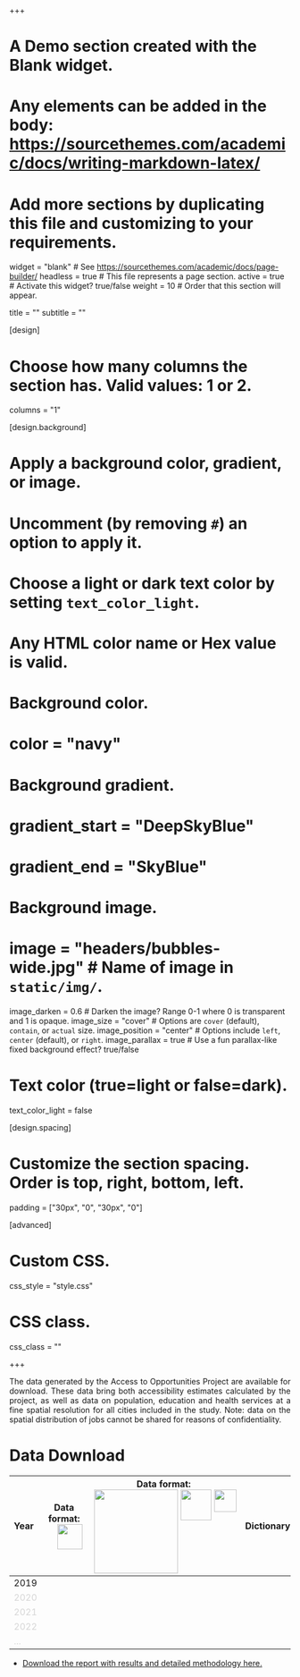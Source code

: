 +++
# A Demo section created with the Blank widget.
# Any elements can be added in the body: https://sourcethemes.com/academic/docs/writing-markdown-latex/
# Add more sections by duplicating this file and customizing to your requirements.

widget = "blank"  # See https://sourcethemes.com/academic/docs/page-builder/
headless = true  # This file represents a page section.
active = true  # Activate this widget? true/false
weight = 10  # Order that this section will appear.

title = ""
subtitle = ""

[design]
  # Choose how many columns the section has. Valid values: 1 or 2.
  columns = "1"

[design.background]
  # Apply a background color, gradient, or image.
  #   Uncomment (by removing `#`) an option to apply it.
  #   Choose a light or dark text color by setting `text_color_light`.
  #   Any HTML color name or Hex value is valid.

  # Background color.
  # color = "navy"

  # Background gradient.
  # gradient_start = "DeepSkyBlue"
  # gradient_end = "SkyBlue"

  # Background image.
  # image = "headers/bubbles-wide.jpg"  # Name of image in `static/img/`.
  image_darken = 0.6  # Darken the image? Range 0-1 where 0 is transparent and 1 is opaque.
  image_size = "cover"  #  Options are `cover` (default), `contain`, or `actual` size.
  image_position = "center"  # Options include `left`, `center` (default), or `right`.
  image_parallax = true  # Use a fun parallax-like fixed background effect? true/false

  # Text color (true=light or false=dark).
  text_color_light = false

[design.spacing]
  # Customize the section spacing. Order is top, right, bottom, left.
  padding = ["30px", "0", "30px", "0"]



[advanced]
 # Custom CSS.
 css_style = "style.css"

 # CSS class.
 css_class = ""


+++
<p align="justify">
The data generated by the Access to Opportunities Project are available for download. These data bring both accessibility estimates calculated by the project, as well as data on population, education and health services at a fine spatial resolution for all cities included in the study. Note: data on the spatial distribution of jobs cannot be shared for reasons of confidentiality.
</p>


# Data Download

| Year | <div style="text-align: center;"><div style="display: inline-block; text-align: center;">Data format:<br/> <div style="display:flex"><div style="flex:1;padding-left:20px;"><img src="/acessooportunidades/img/logos/rstudio_logo.png" width="45" align="center"><br/> </div> | <div style="text-align: center;"> <div style="display: inline-block; text-align: center;"> Data format: <br/> <div style="display:flex">     <div style="flex:1;padding-left:5px;">          <img src="/acessooportunidades/img/logos/python_logo.png" width="150" align="center"  /> </div>      <div style="flex:1;padding-left:5px;">           <img src="https://upload.wikimedia.org/wikipedia/commons/d/df/ArcGIS_logo.png" width="55" align="center"  />      </div>          <div style="flex:1;padding-left:5px;">           <img src="/acessooportunidades/img/logos/qgis_logo3.png" width="40" align="center"  />      </div> </div> |  <div style="text-align: center;"> Dictionary |  <div style="text-align: center;"> Code |
| :------------- | :-------------: | :-------------: | :-------------: | :-------------: |
| 2019  |  <a href="http://repositorio.ipea.gov.br/bitstream/11058/9586/4/dados2019_v1.0_20200116.rds"><i class="fas fa-download" style="font-size: 1em;"></i></a>  | <a href="http://repositorio.ipea.gov.br/bitstream/11058/9586/3/dados2019_v1.0_20200116.gpkg"><i class="fas fa-download" style="font-size: 1em;"></i></a> | <a href="http://repositorio.ipea.gov.br/bitstream/11058/9586/5/dicionario2019_v1.0_20200116.xlsx"><i class="fas fa-download" style="font-size: 1em;"></i></a> | <a href="https://github.com/ipeaGIT/acesso_oport"><i class="fab fa-github" style="font-size: 1.5em;"></i> </a> |
|  <a style="color: gray; opacity: 0.30;">2020</a> |   |   |   |   |
|  <a style="color: gray; opacity: 0.30;">2021</a> |   |   |   |   |
|  <a style="color: gray; opacity: 0.30;">2022</a>  |   |   |   |   |
|  <img width=500/> <a style="color: gray; opacity: 0.30;">...</a>  |  <img width=200/> |  <img width=200/> |  <img width=200/> | <img width=200/>   |

 - <a href="/acessooportunidades/en/publication/2019_td2535/">Download the report with results and detailed methodology here.</a>



<!-- Color of Hyperlinks on this page -->
 <!-- <style>a { color: #838383; } /* CSS link color */</style>   -->


 <!-- Tabela de testes para formatacao

|  <div style="text-align: center;"> <div style="display: inline-block; text-align: center;"> Leitura em: <br/>  <br /> <div style="display:flex">  <div style="flex:1;padding-left:10px;">  <img src="/img/logos/python_logo.png" width="100" align="center" >     <img src="/img/logos/qgis_logo.png" width="100" align="center" > </div>     <div style="flex:1;padding-left:5px;">    <img src="/img/logos/arcgis_logo.png" width="80" align="center" >     <img src="/img/logos/rstudio_logo.png" width="70" align="center" >   </div> </div>  </div> </div> |
| -------------: |
| a |
| <div style="text-align: center; width:400px"> |
|a |


-->
